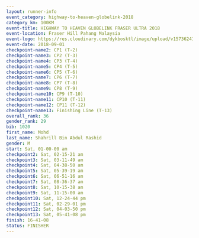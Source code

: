 ```yaml
---
layout: runner-info 
event_category: highway-to-heaven-globelink-2018 
category_km: 100KM 
event-title: HIGHWAY TO HEAVEN GLOBELINK FRASER ULTRA 2018 
event-location: Fraser Hill Pahang Malaysia 
event-logo: https://res.cloudinary.com/dykbosktl/image/upload/v1573624145/Logo/download_nnzjlh.png 
event-date: 2018-09-01 
checkpoint-name2: CP1 (T-2) 
checkpoint-name3: CP2 (T-3) 
checkpoint-name4: CP3 (T-4) 
checkpoint-name5: CP4 (T-5) 
checkpoint-name6: CP5 (T-6) 
checkpoint-name7: CP6 (T-7) 
checkpoint-name8: CP7 (T-8) 
checkpoint-name9: CP8 (T-9) 
checkpoint-name10: CP9 (T-10) 
checkpoint-name11: CP10 (T-11) 
checkpoint-name12: CP11 (T-12) 
checkpoint-name13: Finishing Line (T-13) 
overall_rank: 36
gender_rank: 29
bib: 1020
first_name: Mohd
last_name: Shahrill Bin Abdul Rashid
gender: M
start: Sat, 01-00-00 am
checkpoint2: Sat, 02-15-21 am
checkpoint3: Sat, 03-11-49 am
checkpoint4: Sat, 04-38-50 am
checkpoint5: Sat, 05-39-19 am
checkpoint6: Sat, 06-51-16 am
checkpoint7: Sat, 08-36-37 am
checkpoint8: Sat, 10-15-38 am
checkpoint9: Sat, 11-15-00 am
checkpoint10: Sat, 12-24-44 pm
checkpoint11: Sat, 02-29-01 pm
checkpoint12: Sat, 04-03-50 pm
checkpoint13: Sat, 05-41-08 pm
finish: 16-41-08
status: FINISHER
---
```

